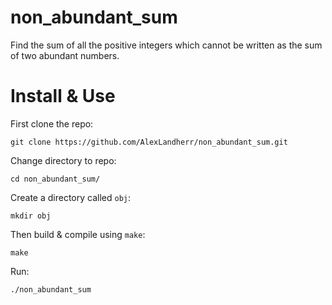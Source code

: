 # non_abundant_sum
Find the sum of all the positive integers which cannot be written as the sum of two abundant numbers.

# Install & Use
First clone the repo:
```
git clone https://github.com/AlexLandherr/non_abundant_sum.git
```
Change directory to repo:
```
cd non_abundant_sum/
```
Create a directory called `obj`:
```
mkdir obj
```
Then build & compile using `make`:
```
make
```

Run:
```
./non_abundant_sum
```
